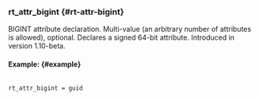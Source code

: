 ### rt_attr_bigint {#rt-attr-bigint}

BIGINT attribute declaration. Multi-value (an arbitrary number of attributes is allowed), optional. Declares a signed 64-bit attribute. Introduced in version 1.10-beta.

#### Example: {#example}

```

rt_attr_bigint = guid

```